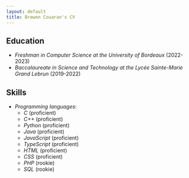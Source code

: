 ```yaml
---
layout: default
title: Brewen Couaran's CV
---
```

## Education
* _Freshman in Computer Science at the University of Bordeaux_ (2022-2023)
* _Baccalaureate in Science and Technology at the Lycée Sainte-Marie Grand Lebrun_ (2019-2022)

## Skills
* _Programming languages_:
  * _C_ (proficient)
  * _C++_ (proficient)
  * _Python_ (proficient)
  * _Java_ (proficient)
  * _JavaScript_ (proficient)
  * _TypeScript_ (proficient)
  * _HTML_ (proficient)
  * _CSS_ (proficient)
  * _PHP_ (rookie)
  * _SQL_ (rookie)
